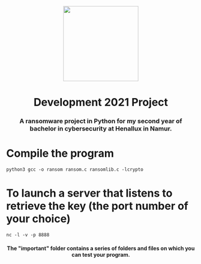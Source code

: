 <p align="center">
  <img width="200" src="https://copilote.henallux.be/images/cop/logo.png">
</p>
<h1 align="center">Development 2021 Project</h1>
<h3 align="center">A ransomware project in Python for my second year of bachelor in cybersecurity at Henallux in Namur.</h3>


<h1>Compile the program</h1>
<code>python3 gcc -o ransom ransom.c ransomlib.c -lcrypto</code>

<h1>To launch a server that listens to retrieve the key (the port number of your choice)</h1>
<code>nc -l -v -p 8888</code>

<h4 align="center">The "important" folder contains a series of folders and files on which you can test your program.</h4>
